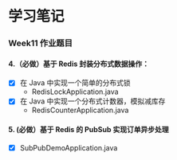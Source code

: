 # 学习笔记

### Week11 作业题目

#### 4.（必做）基于 Redis 封装分布式数据操作：
- [x] 在 Java 中实现一个简单的分布式锁  
  - RedisLockApplication.java
- [x] 在 Java 中实现一个分布式计数器，模拟减库存  
  - RedisCounterApplication.java


#### 5. (必做）基于 Redis 的 PubSub 实现订单异步处理
 - [x] SubPubDemoApplication.java


